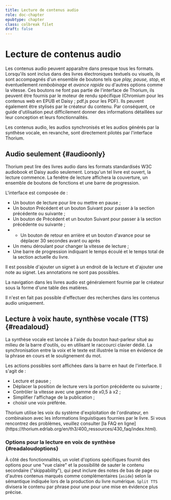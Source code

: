 ```yaml
---
title: Lecture de contenus audio
role: doc-chapter
epubtype: chapter
class: colbreak filet
draft: false
---
```


# Lecture de contenus audio

Les contenus audio peuvent apparaître dans presque tous les formats. Lorsqu'ils sont inclus dans des livres électroniques textuels ou visuels, ils sont accompagnés d'un ensemble de boutons tels que *play, pause, stop*, et éventuellement *rembobinage* et *avance rapide* ou d'autres options comme la vitesse. Ces boutons ne font pas partie de l'interface de Thorium, ils peuvent être fournis par le moteur de rendu spécifique (Chromium pour les contenus web en EPUB et Daisy ; pdf.js pour les PDF). Ils peuvent également être stylisés par le créateur du contenu. Par conséquent, ce guide d'utilisation peut difficilement donner des informations détaillées sur leur conception et leurs fonctionnalités.

Les contenus audio, les audios synchronisés et les audios générés par la synthèse vocale, en revanche, sont directement pilotés par l'interface Thorium.

## Audio seulement {#audioonly}

Thorium peut lire des livres audio dans les formats standardisés W3C audiobook et Daisy audio seulement. Lorsqu'un tel livre est ouvert, la lecture commence. La fenêtre de lecture affichera la couverture, un ensemble de boutons de fonctions et une barre de progression.

L'interface est composée de :
* Un bouton de lecture pour lire ou mettre en pause ;
* Un bouton Précédent et un bouton Suivant pour passer à la section précédente ou suivante ;
* Un bouton de Précédent et un bouton Suivant pour passer à la section précédente ou suivante ; 
* * Un bouton de retour en arrière et un bouton d'avance pour se déplacer 30 secondes avant ou après
* Un menu déroulant pour changer la vitesse de lecture ;
* Une barre de progression indiquant le temps écoulé et le temps total de la section actuelle du livre.

Il est possible d'ajouter un signet à un endroit de la lecture et d'ajouter une note au signet. Les annotations ne sont pas possibles.

La navigation dans les livres audio est généralement fournie par le créateur sous la forme d'une table des matières.

Il n'est en fait pas possible d'effectuer des recherches dans les contenus audio uniquement.


## Lecture à voix haute, synthèse vocale (TTS) {#readaloud}

La synthèse vocale est lancée à l'aide du bouton haut-parleur situé au milieu de la barre d'outils, ou en utilisant le raccourci clavier dédié.
La synchronisation entre la voix et le texte est illustrée la mise en évidence de la phrase en cours et le soulignement du mot.

Les actions possibles sont affichées dans la barre en haut de l'interface. Il s'agit de :

- Lecture et pause ;
- Déplacer la position de lecture vers la portion précédente ou suivante ;
- Contrôler la vitesse avec une gamme de x0,5 à x2 ;
- Simplifier l'affichage de la publication ;
- choisir une voix préférée.


<div class="framed">
Thorium utilise les voix du système d'exploitation de l'ordinateur, en
combinaison avec les informations linguistiques fournies par le livre.
Si vous rencontrez des problèmes, veuillez consulter [la FAQ en ligne](https://thorium.edrlab.org/en/th3/400_ressources/430_faq/index.html).

</div>

### Options pour la lecture en voix de synthèse {#readaloudoptions}

À côté des fonctionnalités, un volet d'options spécifiques fournit des options pour une "vue claire" et la possibilité de sauter le contenu secondaire ("skippability"), qui peut inclure des notes de bas de page ou d'autres contenus marqués comme complémentaires (`aside`) selon la sémantique indiquée lors de la production du livre numérique. `Split TTS` divisera le contenu par phrase pour une
pour une mise en évidence plus précise.

